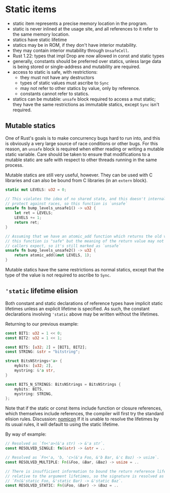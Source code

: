 # Static items

- static item represents a precise memory location in the program.
- static is never inlined at the usage site, and all references to it refer to the same memory location.
- statics have static lifetime
- statics may be in ROM, if they don't have interior mutability.
- they may contain interior mutability through `UnsafeCell`.
- Rust 1.22: types that impl Drop are now allowed in const and static types
- generally, constants should be preferred over statics, unless large data is being stored or single-address and mutability are required.
- access to static is safe, with restrictions:
  - they must not have any destructors
  - types of static values must ascribe to `Sync`
  - may not refer to other statics by value, only by reference.
  - constants cannot refer to statics.
- statics can be mutable: `unsafe` block required to access a mut static; they have the same restrictions as immutable statics, except `Sync` isn't required.



## Mutable statics

One of Rust's goals is to make concurrency bugs hard to run into, and this is obviously a very large source of race conditions or other bugs. For this reason, an `unsafe` block is required when either reading or writing a mutable static variable. Care should be taken to ensure that modifications to a mutable static are safe with respect to other threads running in the same process.

Mutable statics are still very useful, however. They can be used with C libraries and can also be bound from C libraries (in an `extern` block).


```rust
static mut LEVELS: u32 = 0;

// This violates the idea of no shared state, and this doesn't internally
// protect against races, so this function is `unsafe`
unsafe fn bump_levels_unsafe1() -> u32 {
    let ret = LEVELS;
    LEVELS += 1;
    return ret;
}

// Assuming that we have an atomic_add function which returns the old value,
// this function is "safe" but the meaning of the return value may not be what
// callers expect, so it's still marked as `unsafe`
unsafe fn bump_levels_unsafe2() -> u32 {
    return atomic_add(&mut LEVELS, 1);
}
```

Mutable statics have the same restrictions as normal statics, except
that the type of the value is not required to ascribe to `Sync`.


## `'static` lifetime elision

Both constant and static declarations of reference types have implicit static lifetimes unless an explicit lifetime is specified. As such, the constant declarations involving `'static` above may be written without the lifetimes.

Returning to our previous example:

```rust
const BIT1: u32 = 1 << 0;
const BIT2: u32 = 1 << 1;

const BITS: [u32; 2] = [BIT1, BIT2];
const STRING: &str = "bitstring";

struct BitsNStrings<'a> {
    mybits: [u32; 2],
    mystring: &'a str,
}

const BITS_N_STRINGS: BitsNStrings = BitsNStrings {
    mybits: BITS,
    mystring: STRING,
};
```

Note that if the static or const items include function or closure references, which themselves include references, the compiler will first try the standard elision rules.
Discussion: [nomicon](https://doc.rust-lang.org/nomicon/lifetime-elision.html)
If it is unable to resolve the lifetimes by its usual rules, it will default to using the static lifetime.

By way of example:

```rust
// Resolved as `fn<'a>(&'a str) -> &'a str`.
const RESOLVED_SINGLE: fn(&str) -> &str = ..

// Resolved as `Fn<'a, 'b, 'c>(&'a Foo, &'b Bar, &'c Baz) -> usize`.
const RESOLVED_MULTIPLE: Fn(&Foo, &Bar, &Baz) -> usize = ..

// There is insufficient information to bound the return reference lifetime
// relative to the argument lifetimes, so the signature is resolved as
// `Fn(&'static Foo, &'static Bar) -> &'static Baz`.
const RESOLVED_STATIC: Fn(&Foo, &Bar) -> &Baz = ..
```
